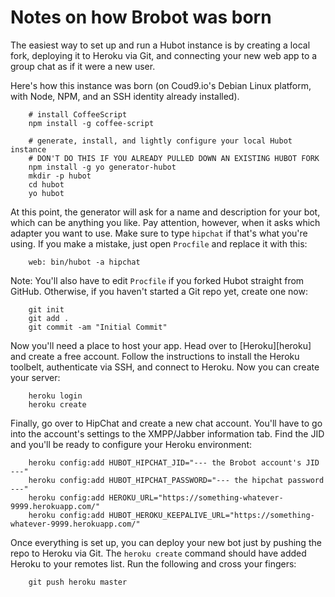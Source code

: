 # Notes on how Brobot was born

The easiest way to set up and run a Hubot instance is by creating a local fork, 
deploying it to Heroku via Git, and connecting your new web app to a group chat 
as if it were a new user. 

Here's how this instance was born (on Coud9.io's Debian Linux platform, with
Node, NPM, and an SSH identity already installed).

        # install CoffeeScript
        npm install -g coffee-script
        
        # generate, install, and lightly configure your local Hubot instance
        # DON'T DO THIS IF YOU ALREADY PULLED DOWN AN EXISTING HUBOT FORK
        npm install -g yo generator-hubot  
        mkdir -p hubot
        cd hubot
        yo hubot
        
At this point, the generator will ask for a name and description for your bot, 
which can be anything you like. Pay attention, however, when it asks which 
adapter you want to use. Make sure to type `hipchat` if that's what you're 
using. If you make a mistake, just open `Procfile` and replace it with this:

        web: bin/hubot -a hipchat
        
Note: You'll also have to edit `Procfile` if you forked Hubot straight from 
GitHub. Otherwise, if you haven't started a Git repo yet, create one now:

        git init
        git add .
        git commit -am "Initial Commit"

Now you'll need a place to host your app. Head over to [Heroku][heroku] and 
create a free account. Follow the instructions to install the Heroku toolbelt, 
authenticate via SSH, and connect to Heroku. Now you can create your server:

        heroku login
        heroku create

Finally, go over to HipChat and create a new chat account. You'll have to go
into the account's settings to the XMPP/Jabber information tab. Find the 
JID and you'll be ready to configure your Heroku environment:

        heroku config:add HUBOT_HIPCHAT_JID="--- the Brobot account's JID ---"
        heroku config:add HUBOT_HIPCHAT_PASSWORD="--- the hipchat password ---"
        heroku config:add HEROKU_URL="https://something-whatever-9999.herokuapp.com/"
        heroku config:add HUBOT_HEROKU_KEEPALIVE_URL="https://something-whatever-9999.herokuapp.com/"
        
Once everything is set up, you can deploy your new bot just by pushing the 
repo to Heroku via Git. The `heroku create` command should have added Heroku
to your remotes list. Run the following and cross your fingers:

        git push heroku master